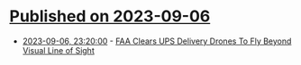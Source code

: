 # [Published on 2023-09-06](index.md)

* [2023-09-06, 23:20:00](https://tech.slashdot.org/story/23/09/06/2044240/faa-clears-ups-delivery-drones-to-fly-beyond-visual-line-of-sight?utm_source=rss1.0mainlinkanon&utm_medium=feed) - [FAA Clears UPS Delivery Drones To Fly Beyond Visual Line of Sight](https://tech.slashdot.org/story/23/09/06/2044240/faa-clears-ups-delivery-drones-to-fly-beyond-visual-line-of-sight?utm_source=rss1.0mainlinkanon&utm_medium=feed)
